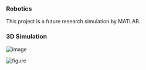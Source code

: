 ### Robotics

This project is a future research simulation by MATLAB.

### 3D Simulation

![image](https://github.com/user-attachments/assets/94a6a8e1-648c-49f4-a5be-67ab22677940)




![figure](https://github.com/user-attachments/assets/86f46acd-aaca-4b55-bef2-b1141d8f278a)
